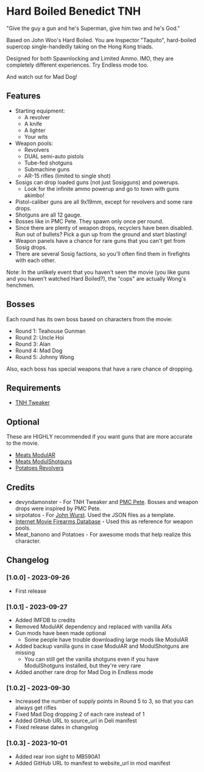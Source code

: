 # Hard Boiled Benedict TNH

"Give the guy a gun and he's Superman, give him two and he's God."

Based on John Woo's Hard Boiled. You are Inspector "Taquito", hard-boiled supercop single-handedly taking on the Hong Kong triads.

Designed for both Spawnlocking and Limited Ammo. IMO, they are completely different experiences. Try Endless mode too.

And watch out for Mad Dog!

## Features

- Starting equipment:
  - A revolver
  - A knife
  - A lighter
  - Your wits
- Weapon pools:
  - Revolvers
  - DUAL semi-auto pistols
  - Tube-fed shotguns
  - Submachine guns
  - AR-15 rifles (limited to single shot)
- Sosigs can drop loaded guns (not just Sosigguns) and powerups.
  - Look for the infinite ammo powerup and go to town with guns akimbo!
- Pistol-caliber guns are all 9x19mm, except for revolvers and some rare drops.
- Shotguns are all 12 gauge.
- Bosses like in PMC Pete. They spawn only once per round.
- Since there are plenty of weapon drops, recyclers have been disabled. Run out of bullets? Pick a gun up from the ground and start blasting!
- Weapon panels have a chance for rare guns that you can't get from Sosig drops.
- There are several Sosig factions, so you'll often find them in firefights with each other.

Note: In the unlikely event that you haven't seen the movie (you like guns and you haven't watched Hard Boiled?), the "cops" are actually Wong's henchmen.

## Bosses

Each round has its own boss based on characters from the movie:

- Round 1: Teahouse Gunman
- Round 2: Uncle Hoi
- Round 3: Alan
- Round 4: Mad Dog
- Round 5: Johnny Wong

Also, each boss has special weapons that have a rare chance of dropping.

## Requirements

- [TNH Tweaker](https://h3vr.thunderstore.io/package/devyndamonster/TakeAndHoldTweaker/)

## Optional

These are HIGHLY recommended if you want guns that are more accurate to the movie.

- [Meats ModulAR](https://h3vr.thunderstore.io/package/Meat_banono/Meats_ModulAR/)
- [Meats ModulShotguns](https://h3vr.thunderstore.io/package/Meat_banono/Meats_ModulShotguns/)
- [Potatoes Revolvers](https://h3vr.thunderstore.io/package/Potatoes/Potatoes_Revolvers/)

## Credits

- devyndamonster - For TNH Tweaker and [PMC Pete](https://h3vr.thunderstore.io/package/devyndamonster/PMCPete/). Bosses and weapon drops were inspired by PMC Pete.
- sirpotatos - For [John Wurst](https://h3vr.thunderstore.io/package/sirpotatos/John_Wurst/). Used the JSON files as a template.
- [Internet Movie Firearms Database](https://www.imfdb.org/) - Used this as reference for weapon pools.
- Meat_banono and Potatoes - For awesome mods that help realize this character.

## Changelog

### [1.0.0] - 2023-09-26

- First release

### [1.0.1] - 2023-09-27

- Added IMFDB to credits
- Removed ModulAK dependency and replaced with vanilla AKs
- Gun mods have been made optional
  - Some people have trouble downloading large mods like ModulAR
- Added backup vanilla guns in case ModulAR and ModulShotguns are missing
  - You can still get the vanilla shotguns even if you have ModulShotguns installed, but they're very rare
- Added another rare drop for Mad Dog in Endless mode

### [1.0.2] - 2023-09-30

- Increased the number of supply points in Round 5 to 3, so that you can always get rifles
- Fixed Mad Dog dropping 2 of each rare instead of 1
- Added GitHub URL to source_url in Deli manifest
- Fixed release dates in changelog

### [1.0.3] - 2023-10-01

- Added rear iron sight to MB590A1
- Added GitHub URL to manifest to website_url in mod manifest
